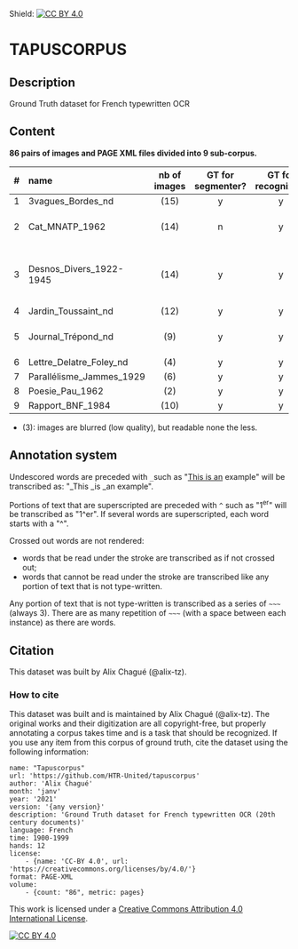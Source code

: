 Shield: [![CC BY 4.0][cc-by-shield]][cc-by]


# TAPUSCORPUS
## Description
Ground Truth dataset for French typewritten OCR

## Content

**86 pairs of images and PAGE XML files divided into 9 sub-corpus.**


| # | name | nb of images | GT for segmenter? | GT for recognizer? | link(s) to source images | 
| --- | :---- | :---: | :---: | :---: | ---: | 
| 1 | 3vagues_Bordes_nd | (15) | y | y | https://gallica.bnf.fr/ark:/12148/btv1b52502601r/manifest.json |
| 2 | Cat_MNATP_1962| (14) | n | y | https://www.siv.archives-nationales.culture.gouv.fr/siv/UD/FRAN_IR_050603/c-2cfmj84sh--fdjfx0b91tk6 |
| 3 | Desnos_Divers_1922-1945 | (14) | y | y | http://bljd.sorbonne.fr/ark:/naan/a011441804309XrO1fa/e3ff656f45 , http://bljd.sorbonne.fr/ark:/naan/a011441804309Dy4ooR/8f9020bc6e , http://bljd.sorbonne.fr/ark:/naan/a01144180430809P21l/036952bd71 , http://bljd.sorbonne.fr/ark:/naan/a0114418043093CzACj/ae2ff446cd |
| 4 | Jardin_Toussaint_nd | (12) | y | y | https://gallica.bnf.fr/ark:/12148/btv1b10581912k/manifest.json |
| 5 | Journal_Trépond_nd | (9) | y | y | https://www.siv.archives-nationales.culture.gouv.fr/siv/UD/FRAN_IR_050082/c-65dxt4cy4--yqhpaasluvz1 |
| 6 | Lettre_Delatre_Foley_nd | (4) | y | y | https://gallica.bnf.fr/ark:/12148/btv1b525062185/manifest.json |
| 7 | Parallélisme_Jammes_1929| (6) |y | y | https://gallica.bnf.fr/ark:/12148/btv1b10583038c/manifest.json |
| 8 | Poesie_Pau_1962 | (2) | y | y | https://gallica.bnf.fr/ark:/12148/btv1b10583138r/manifest.json |
| 9 | Rapport_BNF_1984 | (10) | y | y | https://gallica.bnf.fr/ark:/12148/btv1b53097347b/manifest.json |

- (3): images are blurred (low quality), but readable none the less.


## Annotation system

Undescored words are preceded with `_`such as "<ins>This is an</ins> example" will be transcribed as: "\_This \_is \_an example".

Portions of text that are superscripted are preceded with `^` such as "1<sup>er</sup>" will be transcribed as "1^er". If several words are superscripted, each word starts with a "^".

Crossed out words are not rendered:
- words that be read under the stroke are transcribed as if not crossed out;
- words that cannot be read under the stroke are transcribed like any portion of text that is not type-written.

Any portion of text that is not type-written is transcribed as a series of `~~~` (always 3). There are as many repetition of `~~~` (with a space between each instance) as there are words.


## Citation

This dataset was built by Alix Chagué (@alix-tz).

### How to cite

This dataset was built and is maintained by Alix Chagué (@alix-tz). The original works and their digitization are all copyright-free, but properly annotating a corpus takes time and is a task that should be recognized. If you use any item from this corpus of ground truth, cite the dataset using the following information:

```
name: "Tapuscorpus"
url: 'https://github.com/HTR-United/tapuscorpus'
author: 'Alix Chagué'
month: 'janv'
year: '2021'
version: '{any version}'
description: 'Ground Truth dataset for French typewritten OCR (20th century documents)'
language: French
time: 1900-1999
hands: 12
license:
    - {name: 'CC-BY 4.0', url: 'https://creativecommons.org/licenses/by/4.0/'}
format: PAGE-XML
volume:
    - {count: "86", metric: pages}
```


This work is licensed under a
[Creative Commons Attribution 4.0 International License][cc-by].

[![CC BY 4.0][cc-by-image]][cc-by]

[cc-by]: http://creativecommons.org/licenses/by/4.0/
[cc-by-image]: https://i.creativecommons.org/l/by/4.0/88x31.png
[cc-by-shield]: https://img.shields.io/badge/License-CC%20BY%204.0-lightgrey.svg
